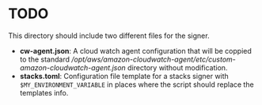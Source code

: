 # TODO

This directory should include two different files for the signer.

- **cw-agent.json**: A cloud watch agent configuration that will be coppied to the standard */opt/aws/amazon-cloudwatch-agent/etc/custom-amazon-cloudwatch-agent.json* directory without modification.
- **stacks.toml**: Configuration file template for a stacks signer with `$MY_ENVIRONMENT_VARIABLE` in places where the script should replace the templates info.
